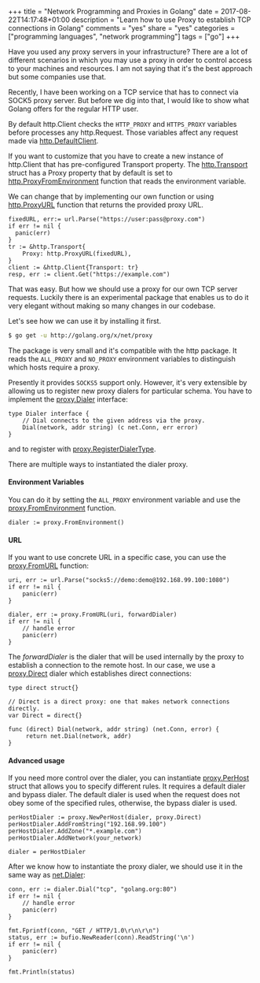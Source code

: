+++
title = "Network Programming and Proxies in Golang"
date = 2017-08-22T14:17:48+01:00
description = "Learn how to use Proxy to establish TCP connections in Golang"
comments = "yes"
share = "yes"
categories = ["programming languages", "network programming"]
tags = ["go"]
+++

Have you used any proxy servers in your infrastructure? There are a lot of
different scenarios in which you may use a proxy in order to control access to
your machines and resources. I am not saying that it's the best approach but
some companies use that.

Recently, I have been working on a TCP service that has to connect via SOCK5
proxy server. But before we dig into that, I would like to show what Golang
offers for the regular HTTP user.

By default http.Client checks the `HTTP_PROXY` and `HTTPS_PROXY` variables before
processes any http.Request. Those variables affect any request made via
[http.DefaultClient](https://golang.org/pkg/net/http/#Client).

If you want to customize that you have to create a new instance of http.Client
that has pre-configured Transport property. The
[http.Transport](https://golang.org/pkg/net/http/#Transport) struct has a Proxy
property that by default is set to
[http.ProxyFromEnvironment](https://golang.org/pkg/net/http/#ProxyFromEnvironment)
function that reads the environment variable.

We can change that by implementing our own function or using
[http.ProxyURL](https://golang.org/pkg/net/http/#ProxyURL) function that
returns the provided proxy URL.

```golang
fixedURL, err:= url.Parse("https://user:pass@proxy.com")
if err != nil {
  panic(err)
}
tr := &http.Transport{
    Proxy: http.ProxyURL(fixedURL),
}
client := &http.Client{Transport: tr}
resp, err := client.Get("https://example.com")
```

That was easy. But how we should use a proxy for our own TCP server requests.
Luckily there is an experimental package that enables us to do it very elegant
without making so many changes in our codebase.

Let's see how we can use it by installing it first.

```bash
$ go get -u http://golang.org/x/net/proxy
```

The package is very small and it's compatible with the http package. It reads
the `ALL_PROXY` and `NO_PROXY` environment variables to distinguish which hosts
require a proxy.

Presently it provides `SOCKS5` support only. However, it's very extensible by
allowing us to register new proxy dialers for particular schema. You have to
implement the [proxy.Dialer](https://godoc.org/golang.org/x/net/proxy#Dialer)
interface:

```golang
type Dialer interface {
    // Dial connects to the given address via the proxy.
    Dial(network, addr string) (c net.Conn, err error)
}
```

and to register with [proxy.RegisterDialerType]().

There are multiple ways to instantiated the dialer proxy.

#### Environment Variables

You can do it by setting the `ALL_PROXY` environment variable and use the
[proxy.FromEnvironment](https://godoc.org/golang.org/x/net/proxy#FromEnvironment)
function.

```golang
dialer := proxy.FromEnvironment()
```

#### URL

If you want to use concrete URL in a specific case, you can use the
[proxy.FromURL](https://godoc.org/golang.org/x/net/proxy#FromURL) function:

```golang
uri, err := url.Parse("socks5://demo:demo@192.168.99.100:1080")
if err != nil {
    panic(err)
}

dialer, err := proxy.FromURL(uri, forwardDialer)
if err != nil {
    // handle error
    panic(err)
}
```

The *forwardDialer* is the dialer that will be used internally by the proxy to
establish a connection to the remote host. In our case, we use a
[proxy.Direct](https://godoc.org/golang.org/x/net/proxy#Variables) dialer which
establishes direct connections:

```golang
type direct struct{}
 
// Direct is a direct proxy: one that makes network connections directly.
var Direct = direct{}
 
func (direct) Dial(network, addr string) (net.Conn, error) {
     return net.Dial(network, addr)
}
```

#### Advanced usage
If you need more control over the dialer, you can instantiate [proxy.PerHost]()
struct that allows you to specify different rules. It requires a default dialer
and bypass dialer. The default dialer is used when the request does not obey
some of the specified rules, otherwise, the bypass dialer is used.

```golang
perHostDialer := proxy.NewPerHost(dialer, proxy.Direct)
perHostDialer.AddFromString("192.168.99.100")
perHostDialer.AddZone("*.example.com")
perHostDialer.AddNetwork(your_network)

dialer = perHostDialer
```

After we know how to instantiate the proxy dialer, we should use it in the same
way as [net.Dialer](https://golang.org/pkg/net/#Dialer):

```golang
conn, err := dialer.Dial("tcp", "golang.org:80")
if err != nil {
    // handle error
    panic(err)
}

fmt.Fprintf(conn, "GET / HTTP/1.0\r\n\r\n")
status, err := bufio.NewReader(conn).ReadString('\n')
if err != nil {
    panic(err)
}

fmt.Println(status)
```



